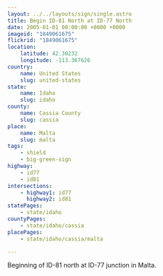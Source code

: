 ```yaml
---
layout: ../../layouts/sign/single.astro
title: Begin ID-81 North at ID-77 North
date: 2005-01-01 00:00:00 +0000 +0000
imageid: "1849061675"
flickrid: "1849061675"
location:
    latitude: 42.30232
    longitude: -113.367626
country:
    name: United States
    slug: united-states
state:
    name: Idaho
    slug: idaho
county:
    name: Cassia County
    slug: cassia
place:
    name: Malta
    slug: malta
tags:
    - shield
    - big-green-sign
highway:
    - id77
    - id81
intersections:
    - highway1: id77
      highway2: id81
statePages:
    - state/idaho
countyPages:
    - state/idaho/cassia
placePages:
    - state/idaho/cassia/malta

---
```

Beginning of ID-81 north at ID-77 junction in Malta.